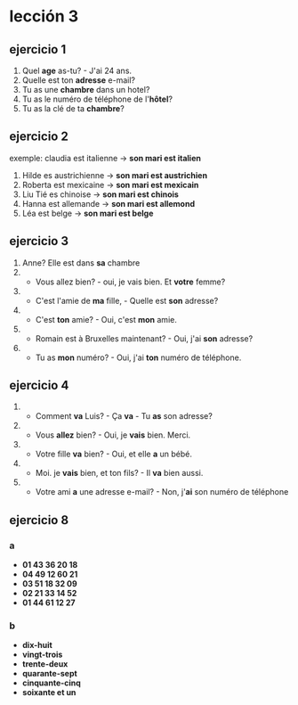 # lección 3
## ejercicio 1

1. Quel **age** as-tu? - J'ai 24 ans.
2. Quelle est ton **adresse** e-mail?
3. Tu as une **chambre** dans un hotel?
4. Tu as le numéro de téléphone de l'**hôtel**?
5. Tu as la clé de ta **chambre**?

## ejercicio 2

exemple: claudia est italienne -> **son mari est italien**
1. Hilde es austrichienne -> **son mari est austrichien**
2. Roberta est mexicaine -> **son mari est mexicain**
3. Liu Tié es chinoise -> **son mari est chinois**
4. Hanna est allemande -> **son mari est allemond**
5. Léa est belge -> **son mari est belge**

## ejercicio 3

1. Anne? Elle est dans **sa** chambre
2. - Vous allez bien? - oui, je vais bien. Et **votre** femme?
3. - C'est l'amie de **ma** fille, - Quelle est **son** adresse?
4. - C'est **ton** amie? - Oui, c'est **mon** amie.
5. - Romain est à Bruxelles maintenant? - Oui, j'ai **son** adresse?
6. - Tu as **mon** numéro? - Oui, j'ai **ton** numéro de téléphone.

## ejercicio 4

1. - Comment **va** Luis? - Ça **va** - Tu **as** son adresse?
2. - Vous **allez** bien? - Oui, je **vais** bien. Merci.
3. - Votre fille **va** bien? - Oui, et elle **a** un bébé.
4. - Moi. je **vais** bien, et ton fils? - Il **va** bien aussi.
5. - Votre ami **a** une adresse e-mail? - Non, j'**ai** son numéro de téléphone

## ejercicio 8

### a
- **01 43 36 20 18**
- **04 49 12 60 21**
- **03 51 18 32 09**
- **02 21 33 14 52**
- **01 44 61 12 27**

### b
- **dix-huit**
- **vingt-trois**
- **trente-deux**
- **quarante-sept**
- **cinquante-cinq**
- **soixante et un**
